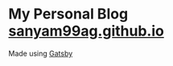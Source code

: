# My Personal Blog [sanyam99ag.github.io](https://sanyam99ag.github.io/)
 
Made using [Gatsby](https://www.gatsbyjs.org/)
